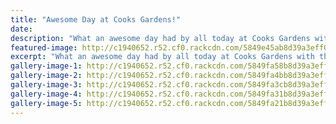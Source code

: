 ```yaml
---
title: "Awesome Day at Cooks Gardens!"
date: 
description: "What an awesome day had by all today at Cooks Gardens with the Junior School and staff of WHS, Thursday 8 December 2016..."
featured-image: http://c1940652.r52.cf0.rackcdn.com/5849e45ab8d39a3eff0007fb/WHS-made-by-students-best.jpg
excerpt: "What an awesome day had by all today at Cooks Gardens with the Junior School and staff of WHS."
gallery-image-1: http://c1940652.r52.cf0.rackcdn.com/5849fa58b8d39a3eff000847/WHS-made-by-students-best.jpg
gallery-image-2: http://c1940652.r52.cf0.rackcdn.com/5849fa4bb8d39a3eff000845/sack4.jpg
gallery-image-3: http://c1940652.r52.cf0.rackcdn.com/5849fa3cb8d39a3eff000843/sack3.jpg
gallery-image-4: http://c1940652.r52.cf0.rackcdn.com/5849fa31b8d39a3eff000841/sack2.jpg
gallery-image-5: http://c1940652.r52.cf0.rackcdn.com/5849fa21b8d39a3eff00083f/sack1.jpg
---
```

